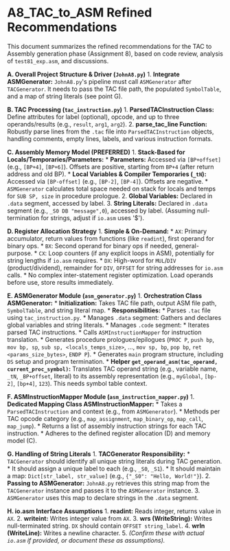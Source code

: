 # A8_TAC_to_ASM Refined Recommendations

This document summarizes the refined recommendations for the TAC to Assembly generation phase (Assignment 8), based on code review, analysis of `test81_exp.asm`, and discussions.

**A. Overall Project Structure & Driver (`JohnA8.py`)**
    1.  **Integrate ASMGenerator:** `JohnA8.py`'s pipeline must call `ASMGenerator` after `TACGenerator`. It needs to pass the TAC file path, the populated `SymbolTable`, and a map of string literals (see point G).

**B. TAC Processing (`tac_instruction.py`)**
    1.  **ParsedTACInstruction Class:** Define attributes for label (optional), opcode, and up to three operands/results (e.g., `result`, `arg1`, `arg2`).
    2.  **parse_tac_line Function:** Robustly parse lines from the `.tac` file into `ParsedTACInstruction` objects, handling comments, empty lines, labels, and various instruction formats.

**C. Assembly Memory Model (PREFERRED)**
    1.  **Stack-Based for Locals/Temporaries/Parameters:**
        *   **Parameters:** Accessed via `[BP+offset]` (e.g., `[BP+4]`, `[BP+6]`). Offsets are positive, starting from `BP+4` (after return address and old BP).
        *   **Local Variables & Compiler Temporaries (`_tN`):** Accessed via `[BP-offset]` (e.g., `[BP-2]`, `[BP-4]`). Offsets are negative.
        *   `ASMGenerator` calculates total space needed on stack for locals and temps for `SUB SP, size` in procedure prologue.
    2.  **Global Variables:** Declared in `.data` segment, accessed by label.
    3.  **String Literals:** Declared in `.data` segment (e.g., `_S0 DB "message",0`), accessed by label. (Assuming null-termination for strings, adjust if `io.asm` uses '$').

**D. Register Allocation Strategy**
    1.  **Simple & On-Demand:**
        *   `AX`: Primary accumulator, return values from functions (like `readint`), first operand for binary ops.
        *   `BX`: Second operand for binary ops if needed, general-purpose.
        *   `CX`: Loop counters (if any explicit loops in ASM), potentially for string lengths if `io.asm` requires.
        *   `DX`: High-word for `MUL`/`DIV` (product/dividend), remainder for `DIV`, `OFFSET` for string addresses for `io.asm` calls.
        *   No complex inter-statement register optimization. Load operands before use, store results immediately.

**E. ASMGenerator Module (`asm_generator.py`)** 
    1.  **Orchestration Class ASMGenerator:**
        *   **Initialization:** Takes TAC file path, output ASM file path, `SymbolTable`, and string literal map.
        *   **Responsibilities:**
            *   Parses `.tac` file using `tac_instruction.py`.
            *   Manages `.data` segment: Gathers and declares global variables and string literals.
            *   Manages `.code` segment:
                *   Iterates parsed TAC instructions.
                *   Calls `ASMInstructionMapper` for instruction translation.
                *   Generates procedure prologues/epilogues (`PROC P`, `push bp`, `mov bp, sp`, `sub sp, <locals_temps_size>`, ..., `mov sp, bp`, `pop bp`, `ret <params_size_bytes>`, `ENDP P`).
                *   Generates `main` program structure, including `DS` setup and program termination.
            *   **Helper `get_operand_asm(tac_operand, current_proc_symbol)`:** Translates TAC operand string (e.g., variable name, `_tN`, `_BP+offset`, literal) to its assembly representation (e.g., `myGlobal`, `[bp-2]`, `[bp+4]`, `123`). This needs symbol table context.

**F. ASMInstructionMapper Module (`asm_instruction_mapper.py`)** 
    1.  **Dedicated Mapping Class ASMInstructionMapper:**
        *   Takes a `ParsedTACInstruction` and context (e.g., from `ASMGenerator`).
        *   Methods per TAC opcode category (e.g., `map_assignment`, `map_binary_op`, `map_call`, `map_jump`).
        *   Returns a list of assembly instruction strings for each TAC instruction.
        *   Adheres to the defined register allocation (D) and memory model (C).

**G. Handling of String Literals**
    1.  **TACGenerator Responsibility:**
        *   `TACGenerator` should identify all unique string literals during TAC generation.
        *   It should assign a unique label to each (e.g., `_S0`, `_S1`).
        *   It should maintain a map: `Dict[str_label, str_value]` (e.g., `{"_S0": "Hello, World!"}`).
    2.  **Passing to ASMGenerator:** `JohnA8.py` retrieves this string map from the `TACGenerator` instance and passes it to the `ASMGenerator` instance.
    3.  `ASMGenerator` uses this map to declare strings in the `.data` segment.

**H. io.asm Interface Assumptions**
    1.  **readint:** Reads integer, returns value in `AX`.
    2.  **writeint:** Writes integer value from `AX`.
    3.  **wrs (WriteString):** Writes null-terminated string. `DX` should contain `OFFSET string_label`.
    4.  **wrln (WriteLine):** Writes a newline character.
    5.  *(Confirm these with actual `io.asm` if provided, or document these as assumptions).*
